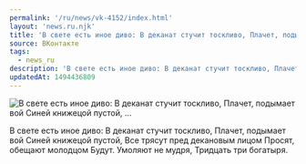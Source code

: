 ```yaml
---
permalink: '/ru/news/vk-4152/index.html'
layout: 'news.ru.njk'
title: 'В свете есть иное диво: В деканат стучит тоскливо, Плачет, подымает вой Синей книжецой пустой, …'
source: ВКонтакте
tags:
  - news_ru
description: 'В свете есть иное диво: В деканат стучит тоскливо, Плачет, подымает вой Синей книжецой пустой, …'
updatedAt: 1494436809
---
```

![В свете есть иное диво: В деканат стучит тоскливо, Плачет, подымает вой Синей книжецой пустой, …](https://sun9-37.userapi.com/impf/c837235/v837235484/54286/E4dRh4R1hLM.jpg?size=720x960&quality=96&proxy=1&sign=3159ec6f40c01f73e710d6553ea1620e&c_uniq_tag=wCX-z6noGF8pZ9xsBZzDDaN8BK6KJmB9bMb6XlKjwAc&type=album)

В свете есть иное диво:
В деканат стучит тоскливо,
Плачет, подымает вой
Синей книжецой пустой,
Все трясут пред декановым лицом
Просят, обещают молодцом
Будут. Умоляют не мудря,
Тридцать три богатыря.

